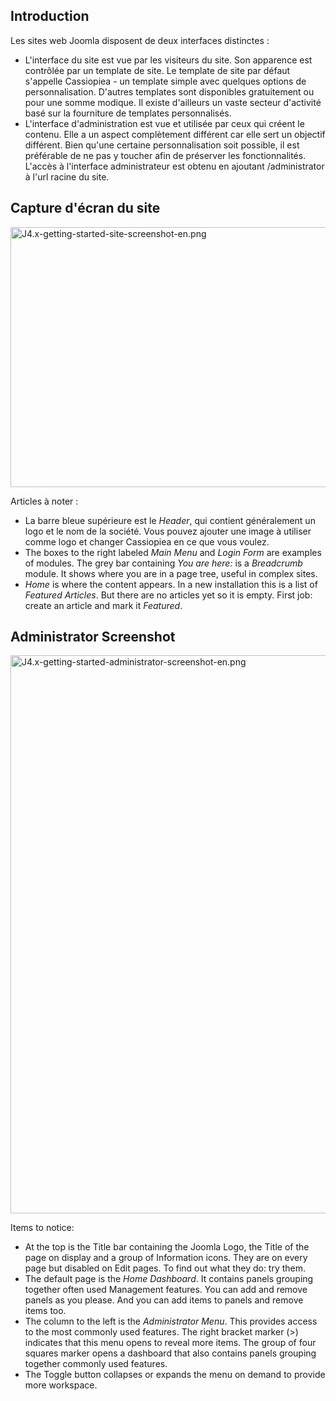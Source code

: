 <!-- Filename: J4.x:Getting_Started:_Site_and_Administrator_templates / Display title: Prise en main : Templates de site et d'administration -->

## Introduction

Les sites web Joomla disposent de deux interfaces distinctes :

- L'interface du site est vue par les visiteurs du site. Son apparence
  est contrôlée par un template de site. Le template de site par défaut
  s'appelle Cassiopiea - un template simple avec quelques options de
  personnalisation. D'autres templates sont disponibles gratuitement ou
  pour une somme modique. Il existe d'ailleurs un vaste secteur
  d'activité basé sur la fourniture de templates personnalisés.
- L'interface d'administration est vue et utilisée par ceux qui créent
  le contenu. Elle a un aspect complètement différent car elle sert un
  objectif différent. Bien qu'une certaine personnalisation soit
  possible, il est préférable de ne pas y toucher afin de préserver les
  fonctionnalités. L'accès à l'interface administrateur est obtenu en
  ajoutant /administrator à l'url racine du site.

## Capture d'écran du site

<img
src="https://docs.joomla.org/images/thumb/1/10/J4.x-getting-started-site-screenshot-en.png/800px-J4.x-getting-started-site-screenshot-en.png"
class="thumbborder" decoding="async"
srcset="https://docs.joomla.org/images/thumb/1/10/J4.x-getting-started-site-screenshot-en.png/1200px-J4.x-getting-started-site-screenshot-en.png 1.5x, https://docs.joomla.org/images/1/10/J4.x-getting-started-site-screenshot-en.png 2x"
data-file-width="1440" data-file-height="748" width="800" height="416"
alt="J4.x-getting-started-site-screenshot-en.png" />

Articles à noter :

- La barre bleue supérieure est le *Header*, qui contient généralement
  un logo et le nom de la société. Vous pouvez ajouter une image à
  utiliser comme logo et changer Cassiopiea en ce que vous voulez.
- The boxes to the right labeled *Main Menu* and *Login Form* are
  examples of modules. The grey bar containing *You are here:* is a
  *Breadcrumb* module. It shows where you are in a page tree, useful in
  complex sites.
- *Home* is where the content appears. In a new installation this is a
  list of *Featured Articles*. But there are no articles yet so it is
  empty. First job: create an article and mark it *Featured*.

## Administrator Screenshot

<img
src="https://docs.joomla.org/images/thumb/d/d3/J4.x-getting-started-administrator-screenshot-en.png/800px-J4.x-getting-started-administrator-screenshot-en.png"
class="thumbborder" decoding="async"
srcset="https://docs.joomla.org/images/thumb/d/d3/J4.x-getting-started-administrator-screenshot-en.png/1200px-J4.x-getting-started-administrator-screenshot-en.png 1.5x, https://docs.joomla.org/images/d/d3/J4.x-getting-started-administrator-screenshot-en.png 2x"
data-file-width="1440" data-file-height="1607" width="800" height="893"
alt="J4.x-getting-started-administrator-screenshot-en.png" />

Items to notice:

- At the top is the Title bar containing the Joomla Logo, the Title of
  the page on display and a group of Information icons. They are on
  every page but disabled on Edit pages. To find out what they do: try
  them.
- The default page is the *Home Dashboard*. It contains panels grouping
  together often used Management features. You can add and remove panels
  as you please. And you can add items to panels and remove items too.
- The column to the left is the *Administrator Menu*. This provides
  access to the most commonly used features. The right bracket marker
  (\>) indicates that this menu opens to reveal more items. The group of
  four squares marker opens a dashboard that also contains panels
  grouping together commonly used features.
- The Toggle button collapses or expands the menu on demand to provide
  more workspace.
